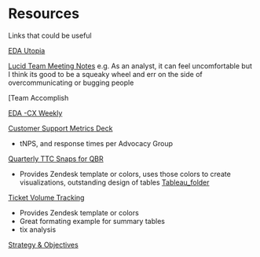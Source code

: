 # Resources
Links that could be useful

[EDA Utopia](https://lucid.app/lucidspark/1d855587-40b7-4507-b5a6-9d9ff8cdf819/edit?beaconFlowId=CACA117501BA393F&invitationId=inv_309f9648-25e7-4129-847d-db4aea04aa71&page=0_0#)

[Lucid Team Meeting Notes](https://lucid.app/lucidchart/d624d0d0-3514-461e-86be-38657e7c8725/edit?invitationId=inv_13c7d54b-fe01-441f-b5ff-0fdeb0031d21&page=0_0#)
 e.g. As an analyst, it can feel uncomfortable but I think its good to be a squeaky wheel and err on the side of overcommunicating or bugging people

[Team Accomplish

[EDA -CX Weekly](https://lucid.app/lucidspark/5f78fc8b-2b31-42f9-8820-f33616d29aa8/edit?invitationId=inv_b4d869ed-0530-42dd-bc69-765861955d9a&page=0_0#)

[Customer Support Metrics Deck](https://docs.google.com/presentation/d/1MbdoMRhlH-_8Zn5rFWl4xxLTzLKRsUdnKW6bHtE8Xb8/edit?usp=sharing)

- tNPS, and response times per Advocacy Group

[Quarterly TTC Snaps for QBR](https://docs.google.com/spreadsheets/d/1AlrRNg4n24nodEg8DmQGVjAT9woECZEMglH5VhBY5fE/edit?usp=sharing)

- Provides Zendesk template or colors, uses those colors to create visualizations, outstanding design of tables
[Tableau_folder](https://prod-useast-a.online.tableau.com/#/site/zendesktableau/projects/505975)


[Ticket Volume Tracking](https://docs.google.com/spreadsheets/d/1ooH3aphBuAH5P-_qYhDr3BQaSqmB01frD86aIvPlyuQ/edit?usp=sharing_eil_m&ts=657b5bbb)
- Provides Zendesk template or colors
- Great formating example for summary tables
- tix analysis
  
[Strategy & Objectives](https://zentranet.com/intranet/ls/content/4222807341318583/company-strategy-and-2025-objectives)
